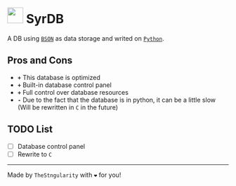 # <img src="https://user-images.githubusercontent.com/92825138/174991316-8f0ec8d5-ee00-4aa6-aecf-b5a5d0c75d14.png" width="36"> SyrDB
A DB using [`BSON`](https://bsonspec.org/) as data storage and writed on [`Python`](https://www.python.org/).

## Pros and Cons
* **`+`** This database is optimized
* **`+`** Built-in database control panel
* **`+`** Full control over database resources
* **`-`** Due to the fact that the database is in python, it can be a little slow (Will be rewritten in `C` in the future)

## TODO List
- [ ] Database control panel
- [ ] Rewrite to `C`

---
Made by `TheStngularity` with `❤` for you!
